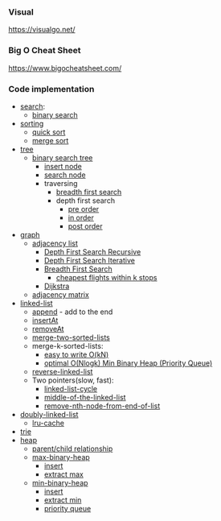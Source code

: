 ### Visual
https://visualgo.net/
### Big O Cheat Sheet
https://www.bigocheatsheet.com/
### Code implementation
* [search](search/README.md): 
  * [binary search](search/binary-search/README.md)
* [sorting](sorting)
  * [quick sort](sorting/quick-sort/README.md)
  * [merge sort](sorting/merge-sort/README.md)
* [tree](tree)
  * [binary search tree](tree/binary-search-tree/index.js)
    * [insert node](tree/binary-search-tree/insertNode.MD)
    * [search node](tree/binary-search-tree/searchNode.MD)
    * traversing
      * [breadth first search](tree/binary-search-tree/breadthFirstSearch.MD)
      * depth first search
        * [pre order](tree/binary-search-tree/depthFirstSearchPreOrder.MD)
        * [in order](tree/binary-search-tree/depthFirstSearchInOrder.MD)
        * [post order](tree/binary-search-tree/depthFirstSearchPostOrder.MD)
* [graph](graph)
  * [adjacency list](graph/adjacency-list/index.js)
    * [Depth First Search Recursive](graph/adjacency-list/depthFirstRecursive.MD)
    * [Depth First Search Iterative](graph/adjacency-list/depthFirstIterative.MD)
    * [Breadth First Search](graph/adjacency-list/breadthFirst.MD)
      * [cheapest flights within k stops](graph/solutions/breadth-first-search/cheapest-flights-within-k-stops/index.js)
    * [Dijkstra](graph/adjacency-list/dijkstra.js)
  * [adjacency matrix](graph/adjacency-matrix/index.js)
* [linked-list](linked-list/index.js)
  * [append](linked-list/append.MD) - add to the end
  * [insertAt](linked-list/insertAt.MD)
  * [removeAt](linked-list/removeAt.MD)
  * [merge-two-sorted-lists](linked-list/solutions/merge-two-sorted-lists/index.js)
  * merge-k-sorted-lists:
    * [easy to write O(kN)](linked-list/solutions/merge-k-sorted-lists/index.js)
    * [optimal O(Nlogk) Min Binary Heap (Priority Queue)](linked-list/solutions/merge-k-sorted-lists/index-heap.js)
  * [reverse-linked-list](linked-list/solutions/reverse-linked-list/index.js)
  * Two pointers(slow, fast):
      * [linked-list-cycle](linked-list/solutions/linked-list-cycle/index.js)
      * [middle-of-the-linked-list](linked-list/solutions/middle-of-the-linked-list/index.js)
      * [remove-nth-node-from-end-of-list](linked-list/solutions/remove-nth-node-from-end-of-list/index.js)
* [doubly-linked-list](linked-list/doubly-linked-list/index.js)
  * [lru-cache](linked-list/doubly-linked-list/solutions/lru-cache/index2.js)
* [trie](trie)
* [heap](heap)
  * [parent/child relationship](heap/README.MD)
  * [max-binary-heap](heap/max-binary-heap.js)
    * [insert](heap/maxBinaryHeapInsert.MD)
    * [extract max](heap/maxBinaryHeapExtractMax.MD)
  * [min-binary-heap](heap/min-binary-heap.js)
    * [insert](heap/minBinaryHeapInsert.MD) 
    * [extract min](heap/minBinaryHeapExtractMin.MD)
    * [priority queue](heap/solutions/min-binary-heap-priority-queue.js)
